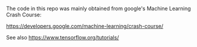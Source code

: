 The code in this repo was mainly obtained from google's Machine Learning Crash Course:

https://developers.google.com/machine-learning/crash-course/

See also https://www.tensorflow.org/tutorials/
